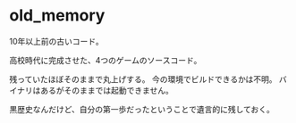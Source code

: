 # old_memory
10年以上前の古いコード。

高校時代に完成させた、4つのゲームのソースコード。

残っていたほぼそのままで丸上げする。
今の環境でビルドできるかは不明。
バイナリはあるがそのままでは起動できません。

黒歴史なんだけど、自分の第一歩だったということで遺言的に残しておく。
